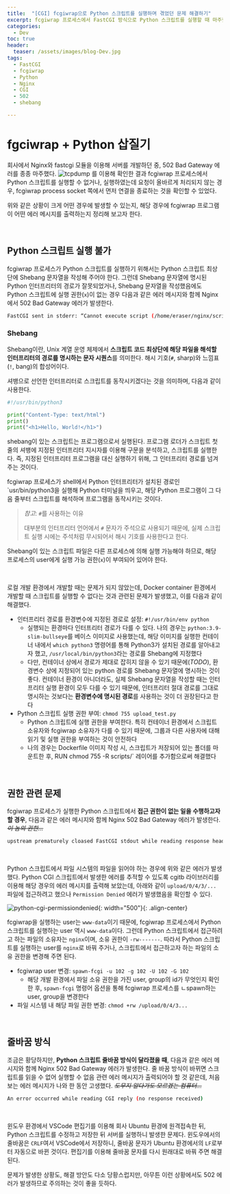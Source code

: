 ```yaml
---
title:  "[CGI] fcgiwrap으로 Python 스크립트를 실행하며 겪었던 문제 해결하기"
excerpt: fcgiwrap 프로세스에서 FastCGI 방식으로 Python 스크립트를 실행할 때 마주했던 문제들
categories:
  - Dev
toc: true
header:
  teaser: /assets/images/blog-Dev.jpg
tags:
  - FastCGI
  - fcgiwrap
  - Python
  - Nginx
  - CGI
  - 502
  - shebang

---
```




# fgciwrap + Python 삽질기

 회사에서 Nginx와 fastcgi 모듈을 이용해 서버를 개발하던 중, 502 Bad Gateway 에러를 종종 마주했다. ![tcpdump](https://sirzzang.github.io/dev/Dev-tcpdump/) 를 이용해 확인한 결과 fcgiwrap 프로세스에서 Python 스크립트를 실행할 수 없거나, 실행하였는데 요청이 올바르게 처리되지 않는 경우, fcgiwrap process socket 쪽에서 먼저 연결을 종료하는 것을 확인할 수 있었다.

 위와 같은 상황이 크게 어떤 경우에 발생할 수 있는지, 해당 경우에 fcgiwrap 프로그램이 어떤 에러 메시지를 출력하는지 정리해 보고자 한다.

<br>



## Python 스크립트 실행 불가

 fcgiwrap 프로세스가 Python 스크립트를 실행하기 위해서는 Python 스크립트 최상단에 Shebang 문자열을 작성해 주어야 한다. 그런데 Shebang 문자열에 명시된 Python 인터프리터의 경로가 잘못되었거나, Shebang 문자열을 작성했음에도 Python 스크립트에 실행 권한(`x`)이 없는 경우 다음과 같은 에러 메시지와 함께 Nginx에서 502 Bad Gateway 에러가 발생한다.

```bash
FastCGI sent in stderr: “Cannot execute script (/home/eraser/nginx/script/upload_test.py)” while reading resonse header from upstream, client: ...
```



### Shebang 

 Shebang이란, Unix 계열 운영 체제에서 **스크립트 코드 최상단에 해당 파일을 해석할 인터프리터의 경로를 명시하는 문자 시퀀스**를 의미한다. 해시 기호(`#`, sharp)와 느낌표(`!`, bang)의 합성어이다.

셔뱅으로 선언한 인터프리터로 스크립트를 동작시키겠다는 것을 의미하며, 다음과 같이 사용한다.

```python
#!/usr/bin/python3

print("Content-Type: text/html")
print()
print("<h1>Hello, World!</h1>")
```

 shebang이 있는 스크립트는 프로그램으로서 실행된다. 프로그램 로더가 스크립트 첫 줄의 셔뱅에 지정된 인터프리터 지시자를 이용해 구문을 분석하고, 스크립트를 실행한다. 즉, 지정된 인터프리터 프로그램을 대신 실행하기 위해, 그 인터프리터 경로를 넘겨주는 것이다.

  fcgiwrap 프로세스가 shell에서 Python 인터프리터가 설치된 경로인 `usr/bin/python3을 실행해 Python 터미널을 띄우고, 해당 Python 프로그램이 그 다음 줄부터 스크립트를 해석하며 프로그램을 동작시키는 것이다.

> *참고*: `#`를 사용하는 이유
>
> 대부분의 인터프리터 언어에서 `#` 문자가 주석으로 사용되기 때문에, 실제 스크립트 실행 시에는 주석처럼 무시되어서 해시 기호를 사용한다고 한다.

 Shebang이 있는 스크립트 파일은 다른 프로세스에 의해 실행 가능해야 하므로, 해당 프로세스의 user에게 실행 가능 권한(`x`)이 부여되어 있어야 한다.

<br>

 로컬 개발 환경에서 개발할 때는 문제가 되지 않았는데, Docker container 환경에서 개발할 때 스크립트를 실행할 수 없다는 것과 관련된 문제가 발생했고, 이를 다음과 같이 해결했다.

- 인터프리터 경로를 환경변수에 지정된 경로로 설정: `#!/usr/bin/env python`
  - 실행되는 환경마다 인터프리터 경로가 다를 수 있다. 나의 경우는 `python:3.9-slim-bullseye`를 베이스 이미지로 사용했는데, 해당 이미지를 실행한 컨테이너 내에서 `which python3` 명령어를 통해 Python3가 설치된 경로를 알아내고자 했고, `/usr/local/bin/python3`라는 경로를 Shebang에 지정했다
  - 다만, 컨테이너 상에서 경로가 제대로 잡히지 않을 수 있기 때문에(*TODO*), 환경변수 상에 지정되어 있는 python 경로를 Shebang 문자열에 명시하는 것이 좋다. 컨테이너 환경이 아니더라도, 실제 Shebang 문자열을 작성할 때는 인터프리터 실행 환경이 모두 다를 수 있기 때문에, 인터프리터 절대 경로를 그대로 명시하는 것보다는 **환경변수에 명시된 경로**를 사용하는 것이 더 권장된다고 한다
- Python 스크립트 실행 권한 부여: `chmod 755 upload_test.py `
  - Python 스크립트에 실행 권한을 부여한다. 특히 컨테이너 환경에서 스크립트 소유자와 fcgiwrap 소유자가 다를 수 있기 때문에, 그룹과 다른 사용자에 대해 읽기 및 실행 권한을 부여하는 것이 안전하다
  - 나의 경우는 Dockerfile 이미지 작성 시, 스크립트가 저장되어 있는 폴더를 마운트한 후, RUN chmod 755 -R scripts/` 레이어를 추가함으로써 해결했다



<br>



## 권한 관련 문제



 fcgiwrap 프로세스가 실행한 Python 스크립트에서 **접근 권한이 없는 일을 수행하고자 할 경우**, 다음과 같은 에러 메시지와 함께 Nginx 502 Bad Gateway 에러가 발생한다. ~~*이 놈의 권한...*~~

```bash
upstream prematurely cloased FastCGI stdout while reading response header from upstream: fastcgi://unix:/var/run/fcgiwrap.sock
```

<br>

 Python 스크립트에서 파일 시스템의 파일을 읽어야 하는 경우에 위와 같은 에러가 발생했다. Python CGI 스크립트에서 발생한 에러를 추적할 수 있도록 cgitb 라이브러리를 이용해 해당 경우의 에러 메시지를 출력해 보았는데, 아래와 같이 `upload/0/4/3/...` 파일에 접근하려고 했으나 `Permission Denied` 에러가 발생했음을 확인할 수 있다.

![python-cgi-permissiondenied]({{site.url}}/assets/images/python-cgi-permissiondenied.png){: width="500"}{: .align-center}

 fcgiwrap을 실행하는 user는 `www-data`이기 때문에, fcgiwrap 프로세스에서 Python 스크립트를 실행하는 user 역시 `www-data`이다. 그런데 Python 스크립트에서 접근하려고 하는 파일의 소유자는 `nginx`이며, 소유 권한이 `-rw-------`. 따라서 Python 스크립트를 실행하는 user를 `nginx`로 바꿔 주거나, 스크립트에서 접근하고자 하는 파일의 소유 권한을 변경해 주면 된다.

- fcgiwrap user 변경: `spawn-fcgi -u 102 -g 102 -U 102 -G 102`
  - 해당 개발 환경에서 파일 소유 권한을 가진 user, group의 id가 무엇인지 확인한 후, `spawn-fcgi` 명령어 옵션을 통해 fcgiwrap 프로세스를 ㄴspawn하는 user, group을 변경한다 
- 파일 시스템 내 해당 파일 권한 변경: `chmod +rw /upload/0/4/3...`



<br>

## 줄바꿈 방식

 조금은 황당하지만, **Python 스크립트 줄바꿈 방식이 달라졌을 때**, 다음과 같은 에러 메시지와 함께 Nginx 502 Bad Gateway 에러가 발생한다. 줄 바꿈 방식이 바뀌면 스크립트를 읽을 수 없어 실행할 수 없음 관련 에러 메시지가 출력되어야 할 것 같은데, 처음 보는 에러 메시지가 나와 한 동안 고생했다. ~~*도무지 알다가도 모르겠는 컴퓨터...*~~

```bash
An error occurred while reading CGI reply (no response received)
```

<br>

 윈도우 환경에서 VSCode 편집기를 이용해 회사 Ubuntu 환경에 원격접속한 뒤, Python 스크립트를 수정하고 저장한 뒤 서버를 실행하니 발생한 문제다. 윈도우에서의 줄바꿈은 `CRLF`여서 VSCode에서 저장하니, 줄바꿈 문자가 Ubuntu 환경에서의 `LF`로부터 자동으로 바뀐 것이다. 편집기를 이용해 줄바꿈  문자를 다시 원래대로 바꿔 주면 해결된다.

 문제가 발생한 상황도, 해결 방안도 다소 당황스럽지만, 아무튼 이런 상황에서도 502 에러가 발생하므로 주의하는 것이 좋을 듯하다.





